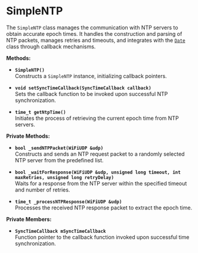 # SimpleNTP

The `SimpleNTP` class manages the communication with NTP servers to obtain accurate epoch times. It handles the construction and parsing of NTP packets, manages retries and timeouts, and integrates with the [`Date`](date.md) class through callback mechanisms.

**Methods:**

* **`SimpleNTP()`**\
Constructs a `SimpleNTP` instance, initializing callback pointers.

* **`void setSyncTimeCallback(SyncTimeCallback callback)`**\
Sets the callback function to be invoked upon successful NTP synchronization.

* **`time_t getNtpTime()`**\
Initiates the process of retrieving the current epoch time from NTP servers.

**Private Methods:**

* **`bool _sendNTPPacket(WiFiUDP &udp)`**\
Constructs and sends an NTP request packet to a randomly selected NTP server from the predefined list.

* **`bool _waitForResponse(WiFiUDP &udp, unsigned long timeout, int maxRetries, unsigned long retryDelay)`**\
Waits for a response from the NTP server within the specified timeout and number of retries.

* **`time_t _processNTPResponse(WiFiUDP &udp)`**\
Processes the received NTP response packet to extract the epoch time.

**Private Members:**

* **`SyncTimeCallback mSyncTimeCallback`**\
Function pointer to the callback function invoked upon successful time synchronization.
